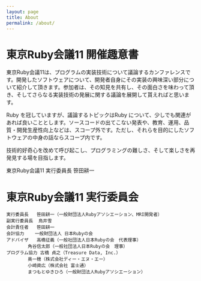 ```yaml
---
layout: page
title: About
permalink: /about/
---
```


# 東京Ruby会議11 開催趣意書

東京Ruby会議11は、プログラムの実装技術について議論するカンファレンスです。開発したソフトウェアについて、開発者自身にその実装の興味深い部分について紹介して頂きます。参加者は、その知見を共有し、その面白さを味わって頂き、そしてさらなる実装技術の発展に関する議論を展開して貰えればと思います。

Ruby を冠していますが、議論するトピックはRuby について、少しでも関連があれば良いこととします。ソースコードの出てこない発表や、教育、運用、品質・開発生産性向上などは、スコープ外です。ただし、それらを目的にしたソフトウェアの中身の話ならスコープ内です。

技術的好奇心を改めて呼び起こし、プログラミングの難しさ、そして楽しさを再発見する場を目指します。

東京Ruby会議11 実行委員長 笹田耕一

# 東京Ruby会議11 実行委員会	

	実行委員長	笹田耕一（一般財団法人Rubyアソシエーション、MRI開発者）
	副実行委員長	鳥井雪
	会計責任者	笹田耕一
	会計協力	一般財団法人 日本Rubyの会
	アドバイザ	高橋征義（一般社団法人日本Rubyの会　代表理事）
			角谷信太郎（一般社団法人日本Rubyの会　理事）
	プログラム協力	古橋 貞之（Treasure Data, Inc.）
			奥一穂（株式会社ディー・エヌ・エー）
			小崎資広（株式会社 富士通）
			まつもとゆきひろ（一般財団法人Rubyアソシエーション）
